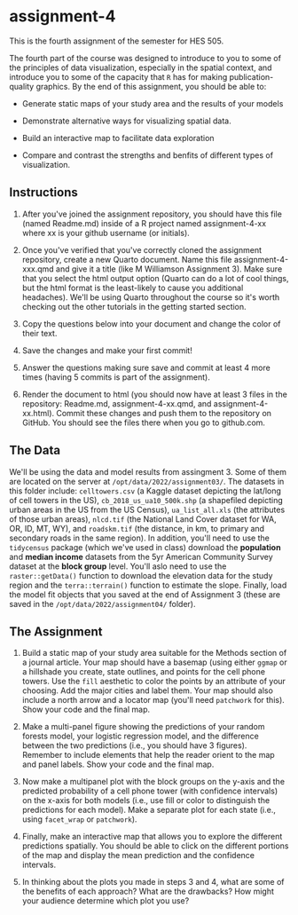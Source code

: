 # assignment-4
This is the fourth assignment of the semester for HES 505.

The fourth part of the course was designed to introduce to you to some of the principles of data visualization, especially in the spatial context, and introduce you to some of the capacity that `R` has for making publication-quality graphics. By the end of this assignment, you should be able to:

* Generate static maps of your study area and the results of your models

* Demonstrate alternative ways for visualizing spatial data.

* Build an interactive map to facilitate data exploration

* Compare and contrast the strengths and benfits of different types of visualization.

## Instructions

1. After you've joined the assignment repository, you should have this file (named Readme.md) inside of a R project named assignment-4-xx where xx is your github username (or initials).

2. Once you've verified that you've correctly cloned the assignment repository, create a new Quarto document. Name this file assignment-4-xxx.qmd and give it a title (like M Williamson Assignment 3). Make sure that you select the html output option (Quarto can do a lot of cool things, but the html format is the least-likely to cause you additional headaches). We'll be using Quarto throughout the course so it's worth checking out the other tutorials in the getting started section.

3. Copy the questions below into your document and change the color of their text.

4. Save the changes and make your first commit!

5. Answer the questions making sure save and commit at least 4 more times (having 5 commits is part of the assignment).

6. Render the document to html (you should now have at least 3 files in the repository: Readme.md, assignment-4-xx.qmd, and assignment-4-xx.html). Commit these changes and push them to the repository on GitHub. You should see the files there when you go to github.com.

## The Data

We'll be using the data and model results from assingment 3. Some of them are located on the server at `/opt/data/2022/assignment03/`. The datasets in this folder include: `celltowers.csv` (a Kaggle dataset depicting the lat/long of cell towers in the US), `cb_2018_us_ua10_500k.shp` (a shapefiled depicting urban areas in the US from the US Census), `ua_list_all.xls` (the attributes of those urban areas), `nlcd.tif` (the National Land Cover dataset for WA, OR, ID, MT, WY), and `roadskm.tif` (the distance, in km, to primary and secondary roads in the same region). In addition, you'll need to use the `tidycensus` package (which we've used in class) download the __population__ and __median income__ datasets from the 5yr American Community Survey dataset at the __block group__ level. You'll aslo need to use the `raster::getData()` function to download the elevation data for the study region and the `terra::terrain()` function to estimate the slope. Finally, load the model fit objects that you saved at the end of Assignment 3 (these are saved in the `/opt/data/2022/assignment04/` folder).

## The Assignment

1. Build a static map of your study area suitable for the Methods section of a journal article. Your map should have a basemap (using either `ggmap` or a hillshade you create, state outlines, and points for the cell phone towers. Use the `fill` aesthetic to color the points by an attribute of your choosing. Add the major cities and label them. Your map should also include a north arrow and a locator map (you'll need `patchwork` for this).  Show your code and the final map.

2. Make a multi-panel figure showing the predictions of your random forests model, your logistic regression model, and the difference between the two predictions (i.e., you should have 3 figures). Remember to include elements that help the reader orient to the map and panel labels. Show your code and the final map.

3. Now make a multipanel plot with the block groups  on the y-axis and the predicted probability of a cell phone tower (with confidence intervals) on the x-axis for both models (i.e., use fill or color to distinguish the predictions for each model). Make a separate plot for each state (i.e., using `facet_wrap` or `patchwork`).

4. Finally, make an interactive map that allows you to explore the different predictions spatially. You should be able to click on the different portions of the map and display the mean prediction and the confidence intervals.

5. In thinking about the plots you made in steps 3 and 4, what are some of the benefits of each approach? What are the drawbacks? How might your audience determine which plot you use?    
